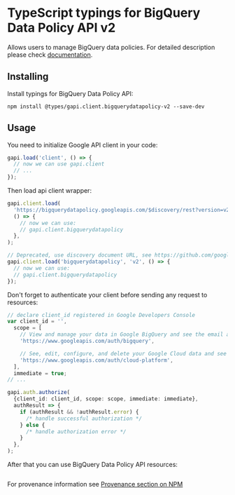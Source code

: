 # TypeScript typings for BigQuery Data Policy API v2

Allows users to manage BigQuery data policies.
For detailed description please check [documentation](https://cloud.google.com/bigquery/docs/column-data-masking).

## Installing

Install typings for BigQuery Data Policy API:

```
npm install @types/gapi.client.bigquerydatapolicy-v2 --save-dev
```

## Usage

You need to initialize Google API client in your code:

```typescript
gapi.load('client', () => {
  // now we can use gapi.client
  // ...
});
```

Then load api client wrapper:

```typescript
gapi.client.load(
  'https://bigquerydatapolicy.googleapis.com/$discovery/rest?version=v2',
  () => {
    // now we can use:
    // gapi.client.bigquerydatapolicy
  },
);
```

```typescript
// Deprecated, use discovery document URL, see https://github.com/google/google-api-javascript-client/blob/master/docs/reference.md#----gapiclientloadname----version----callback--
gapi.client.load('bigquerydatapolicy', 'v2', () => {
  // now we can use:
  // gapi.client.bigquerydatapolicy
});
```

Don't forget to authenticate your client before sending any request to resources:

```typescript
// declare client_id registered in Google Developers Console
var client_id = '',
  scope = [
    // View and manage your data in Google BigQuery and see the email address for your Google Account
    'https://www.googleapis.com/auth/bigquery',

    // See, edit, configure, and delete your Google Cloud data and see the email address for your Google Account.
    'https://www.googleapis.com/auth/cloud-platform',
  ],
  immediate = true;
// ...

gapi.auth.authorize(
  {client_id: client_id, scope: scope, immediate: immediate},
  authResult => {
    if (authResult && !authResult.error) {
      /* handle successful authorization */
    } else {
      /* handle authorization error */
    }
  },
);
```

After that you can use BigQuery Data Policy API resources: <!-- TODO: make this work for multiple namespaces -->

```typescript

```

For provenance information see [Provenance section on NPM](https://www.npmjs.com/package/@maxim_mazurok/gapi.client.bigquerydatapolicy-v2#Provenance:~:text=none-,Provenance,-Built%20and%20signed)
